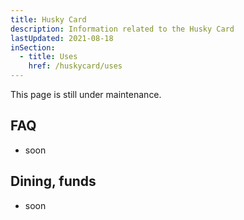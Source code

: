 ```yaml
---
title: Husky Card
description: Information related to the Husky Card
lastUpdated: 2021-08-18
inSection:
  - title: Uses
    href: /huskycard/uses
---
```


This page is still under maintenance.

## FAQ

- soon

## Dining, funds

- soon
